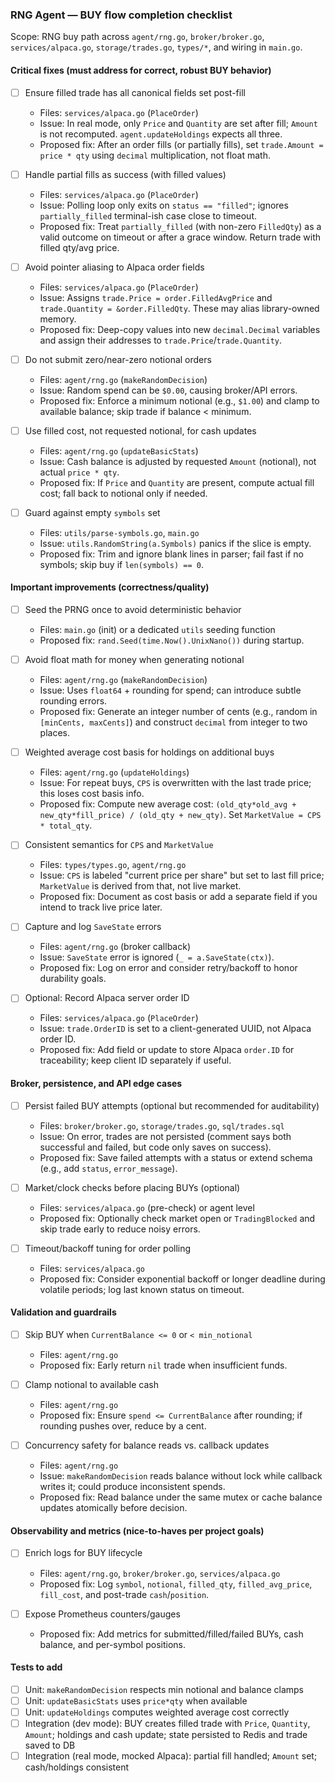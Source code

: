 ### RNG Agent — BUY flow completion checklist

Scope: RNG buy path across `agent/rng.go`, `broker/broker.go`, `services/alpaca.go`, `storage/trades.go`, `types/*`, and wiring in `main.go`.

#### Critical fixes (must address for correct, robust BUY behavior)

- [ ] Ensure filled trade has all canonical fields set post-fill

  - Files: `services/alpaca.go` (`PlaceOrder`)
  - Issue: In real mode, only `Price` and `Quantity` are set after fill; `Amount` is not recomputed. `agent.updateHoldings` expects all three.
  - Proposed fix: After an order fills (or partially fills), set `trade.Amount = price * qty` using `decimal` multiplication, not float math.

- [ ] Handle partial fills as success (with filled values)

  - Files: `services/alpaca.go` (`PlaceOrder`)
  - Issue: Polling loop only exits on `status == "filled"`; ignores `partially_filled` terminal-ish case close to timeout.
  - Proposed fix: Treat `partially_filled` (with non-zero `FilledQty`) as a valid outcome on timeout or after a grace window. Return trade with filled qty/avg price.

- [ ] Avoid pointer aliasing to Alpaca order fields

  - Files: `services/alpaca.go` (`PlaceOrder`)
  - Issue: Assigns `trade.Price = order.FilledAvgPrice` and `trade.Quantity = &order.FilledQty`. These may alias library-owned memory.
  - Proposed fix: Deep-copy values into new `decimal.Decimal` variables and assign their addresses to `trade.Price`/`trade.Quantity`.

- [ ] Do not submit zero/near-zero notional orders

  - Files: `agent/rng.go` (`makeRandomDecision`)
  - Issue: Random spend can be `$0.00`, causing broker/API errors.
  - Proposed fix: Enforce a minimum notional (e.g., `$1.00`) and clamp to available balance; skip trade if balance < minimum.

- [ ] Use filled cost, not requested notional, for cash updates

  - Files: `agent/rng.go` (`updateBasicStats`)
  - Issue: Cash balance is adjusted by requested `Amount` (notional), not actual `price * qty`.
  - Proposed fix: If `Price` and `Quantity` are present, compute actual fill cost; fall back to notional only if needed.

- [ ] Guard against empty `symbols` set
  - Files: `utils/parse-symbols.go`, `main.go`
  - Issue: `utils.RandomString(a.Symbols)` panics if the slice is empty.
  - Proposed fix: Trim and ignore blank lines in parser; fail fast if no symbols; skip buy if `len(symbols) == 0`.

#### Important improvements (correctness/quality)

- [ ] Seed the PRNG once to avoid deterministic behavior

  - Files: `main.go` (init) or a dedicated `utils` seeding function
  - Proposed fix: `rand.Seed(time.Now().UnixNano())` during startup.

- [ ] Avoid float math for money when generating notional

  - Files: `agent/rng.go` (`makeRandomDecision`)
  - Issue: Uses `float64` + rounding for spend; can introduce subtle rounding errors.
  - Proposed fix: Generate an integer number of cents (e.g., random in `[minCents, maxCents]`) and construct `decimal` from integer to two places.

- [ ] Weighted average cost basis for holdings on additional buys

  - Files: `agent/rng.go` (`updateHoldings`)
  - Issue: For repeat buys, `CPS` is overwritten with the last trade price; this loses cost basis info.
  - Proposed fix: Compute new average cost: `(old_qty*old_avg + new_qty*fill_price) / (old_qty + new_qty)`. Set `MarketValue = CPS * total_qty`.

- [ ] Consistent semantics for `CPS` and `MarketValue`

  - Files: `types/types.go`, `agent/rng.go`
  - Issue: `CPS` is labeled "current price per share" but set to last fill price; `MarketValue` is derived from that, not live market.
  - Proposed fix: Document as cost basis or add a separate field if you intend to track live price later.

- [ ] Capture and log `SaveState` errors

  - Files: `agent/rng.go` (broker callback)
  - Issue: `SaveState` error is ignored (`_ = a.SaveState(ctx)`).
  - Proposed fix: Log on error and consider retry/backoff to honor durability goals.

- [ ] Optional: Record Alpaca server order ID
  - Files: `services/alpaca.go` (`PlaceOrder`)
  - Issue: `trade.OrderID` is set to a client-generated UUID, not Alpaca order ID.
  - Proposed fix: Add field or update to store Alpaca `order.ID` for traceability; keep client ID separately if useful.

#### Broker, persistence, and API edge cases

- [ ] Persist failed BUY attempts (optional but recommended for auditability)

  - Files: `broker/broker.go`, `storage/trades.go`, `sql/trades.sql`
  - Issue: On error, trades are not persisted (comment says both successful and failed, but code only saves on success).
  - Proposed fix: Save failed attempts with a status or extend schema (e.g., add `status`, `error_message`).

- [ ] Market/clock checks before placing BUYs (optional)

  - Files: `services/alpaca.go` (pre-check) or agent level
  - Proposed fix: Optionally check market open or `TradingBlocked` and skip trade early to reduce noisy errors.

- [ ] Timeout/backoff tuning for order polling
  - Files: `services/alpaca.go`
  - Proposed fix: Consider exponential backoff or longer deadline during volatile periods; log last known status on timeout.

#### Validation and guardrails

- [ ] Skip BUY when `CurrentBalance <= 0` or `< min_notional`

  - Files: `agent/rng.go`
  - Proposed fix: Early return `nil` trade when insufficient funds.

- [ ] Clamp notional to available cash

  - Files: `agent/rng.go`
  - Proposed fix: Ensure `spend <= CurrentBalance` after rounding; if rounding pushes over, reduce by a cent.

- [ ] Concurrency safety for balance reads vs. callback updates
  - Files: `agent/rng.go`
  - Issue: `makeRandomDecision` reads balance without lock while callback writes it; could produce inconsistent spends.
  - Proposed fix: Read balance under the same mutex or cache balance updates atomically before decision.

#### Observability and metrics (nice-to-haves per project goals)

- [ ] Enrich logs for BUY lifecycle

  - Files: `agent/rng.go`, `broker/broker.go`, `services/alpaca.go`
  - Proposed fix: Log `symbol`, `notional`, `filled_qty`, `filled_avg_price`, `fill_cost`, and post-trade `cash`/`position`.

- [ ] Expose Prometheus counters/gauges
  - Proposed fix: Add metrics for submitted/filled/failed BUYs, cash balance, and per-symbol positions.

#### Tests to add

- [ ] Unit: `makeRandomDecision` respects min notional and balance clamps
- [ ] Unit: `updateBasicStats` uses `price*qty` when available
- [ ] Unit: `updateHoldings` computes weighted average cost correctly
- [ ] Integration (dev mode): BUY creates filled trade with `Price`, `Quantity`, `Amount`; holdings and cash update; state persisted to Redis and trade saved to DB
- [ ] Integration (real mode, mocked Alpaca): partial fill handled; `Amount` set; cash/holdings consistent
